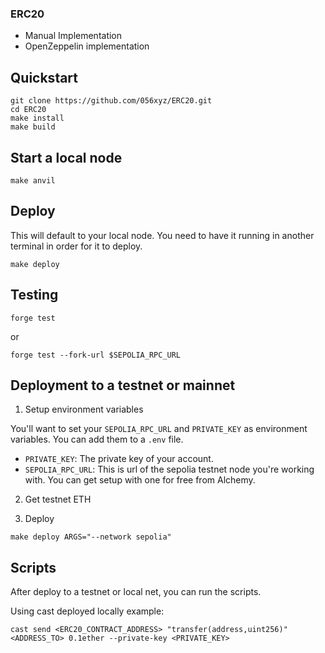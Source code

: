 ### ERC20

- Manual Implementation
- OpenZeppelin implementation
  
## Quickstart

```
git clone https://github.com/056xyz/ERC20.git
cd ERC20
make install 
make build
```


## Start a local node

```
make anvil
```

## Deploy

This will default to your local node. You need to have it running in another terminal in order for it to deploy.

```
make deploy
```

## Testing

```
forge test
```

or 

```
forge test --fork-url $SEPOLIA_RPC_URL
```


## Deployment to a testnet or mainnet

1. Setup environment variables

You'll want to set your `SEPOLIA_RPC_URL` and `PRIVATE_KEY` as environment variables. You can add them to a `.env` file.

- `PRIVATE_KEY`: The private key of your account.
- `SEPOLIA_RPC_URL`: This is url of the sepolia testnet node you're working with. You can get setup with one for free from Alchemy.


2. Get testnet ETH


3. Deploy 

```
make deploy ARGS="--network sepolia"
```


## Scripts

After deploy to a testnet or local net, you can run the scripts. 

Using cast deployed locally example: 
```
cast send <ERC20_CONTRACT_ADDRESS> "transfer(address,uint256)" <ADDRESS_TO> 0.1ether --private-key <PRIVATE_KEY> 
```
<!-- Anvil -->
<!-- cast send 0x5FbDB2315678afecb367f032d93F642f64180aa3 "transfer(address,uint256)" 0x70997970C51812dc3A010C7d01b50e0d17dc79C8  0.1ether --private-key 0xac0974bec39a17e36ba4a6b4d238ff944bacb478cbed5efcae784d7bf4f2ff80  -->